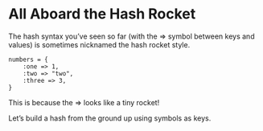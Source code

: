 # All Aboard the Hash Rocket

The hash syntax you’ve seen so far (with the => symbol between keys and values) is sometimes nicknamed the hash rocket style.

    numbers = {
        :one => 1,
        :two => "two",
        :three => 3,
    }

This is because the => looks like a tiny rocket!

Let’s build a hash from the ground up using symbols as keys.
